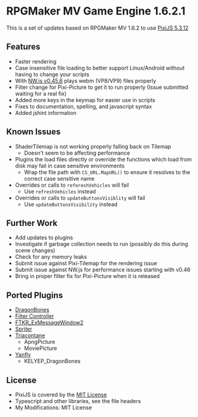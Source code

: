 # RPGMaker MV Game Engine 1.6.2.1

This is a set of updates based on RPGMaker MV 1.6.2 to use [PixiJS 5.3.12](https://github.com/pixijs/pixi.js/releases/tag/v5.3.12)

## Features

- Faster rendering
- Case insensitive file loading to better support Linux/Android without having to change your scripts
- With [NW.js v0.45.6](https://dl.nwjs.io/v0.45.6/) plays webm (VP8/VP9) files properly
- Filter change for Pixi-Picture to get it to run properly (Issue submitted waiting for a real fix)
- Added more keys in the keymap for easier use in scripts
- Fixes to documentation, spelling, and javascript syntax
- Added jshint information

## Known Issues

- ShaderTilemap is not working properly falling back on Tilemap
  - Doesn't seem to be affecting performance
- Plugins the load files directly or override the functions which load from disk may fail in case sensitive environments
  - Wrap the file path with `CS_URL.MapURL()` to ensure it resolves to the correct case sensitive name
- Overrides or calls to `refereshVehicles` will fail
  - Use `refreshVehicles` instead
- Overrides or calls to `updateButtonsVisiblity` will fail
  - Use `updateButtonsVisibility` instead

## Further Work

- Add updates to plugins
- Investigate if garbage collection needs to run (possibly do this during scene changes)
- Check for any memory leaks
- Submit issue against Pixi-Tilemap for the rendering issue
- Submit issue against NW.js for performance issues starting with v0.46
- Bring in proper filter fix for Pixi-Picture when it is released

## Ported Plugins

- [DragonBones](https://github.com/DragonBones/DragonBonesJS/tree/master/Pixi/5.x)
- [Filter Controller](https://plugin.fungamemake.com/archives/13553)
- [FTKR_ExMessageWindow2](https://plugin.fungamemake.com/archives/1326)
- [Spriter](https://github.com/AlexanderKanakis/RPGMV/blob/master/Spriter.js)
- [Triacontane](https://github.com/triacontane/RPGMakerMV/tree/master)
  - ApngPicture
  - MoviePicture
- [Yanfly](https://yanflyengineplugins.itch.io/free-starter-pack-essentials)
  - KELYEP_DragonBones

## License

- PixiJS is covered by the [MIT License](https://github.com/pixijs/pixi.js/blob/dev/LICENSE)
- Typescript and other libraries, see the file headers
- My Modifications: MIT License
